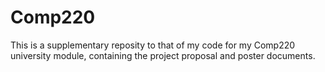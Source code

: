# Comp220

This is a supplementary reposity to that of my code for my Comp220 university module, containing the project proposal and poster documents.

